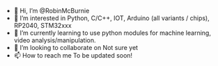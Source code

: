- 👋 Hi, I’m @RobinMcBurnie
- 👀 I’m interested in Python, C/C++, IOT, Arduino (all variants / chips), RP2040, STM32xxx
- 🌱 I’m currently learning to use python modules for machine learning, video analysis/manipulation.
- 💞️ I’m looking to collaborate on Not sure yet
- 📫 How to reach me To be updated soon!

<!---
RobinMcBurnie/RobinMcBurnie is a ✨ special ✨ repository because its `README.md` (this file) appears on your GitHub profile.
You can click the Preview link to take a look at your changes.
--->
